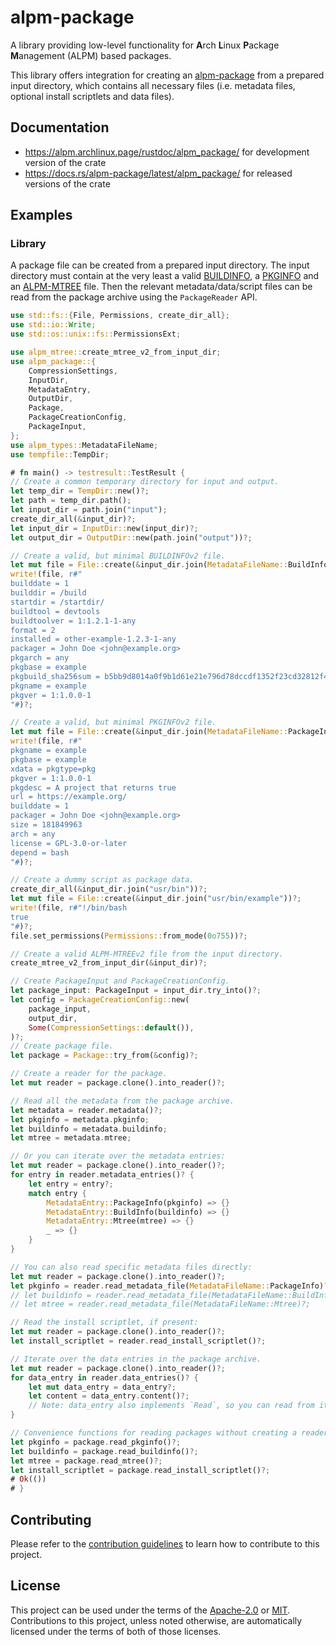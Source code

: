 # alpm-package

A library providing low-level functionality for **A**rch **L**inux **P**ackage **M**anagement (ALPM) based packages.

This library offers integration for creating an [alpm-package] from a prepared input directory, which contains all necessary files (i.e. metadata files, optional install scriptlets and data files).

## Documentation

- <https://alpm.archlinux.page/rustdoc/alpm_package/> for development version of the crate
- <https://docs.rs/alpm-package/latest/alpm_package/> for released versions of the crate

## Examples

### Library

A package file can be created from a prepared input directory.
The input directory must contain at the very least a valid [BUILDINFO], a [PKGINFO] and an [ALPM-MTREE] file.
Then the relevant metadata/data/script files can be read from the package archive using the `PackageReader` API.

```rust
use std::fs::{File, Permissions, create_dir_all};
use std::io::Write;
use std::os::unix::fs::PermissionsExt;

use alpm_mtree::create_mtree_v2_from_input_dir;
use alpm_package::{
    CompressionSettings,
    InputDir,
    MetadataEntry,
    OutputDir,
    Package,
    PackageCreationConfig,
    PackageInput,
};
use alpm_types::MetadataFileName;
use tempfile::TempDir;

# fn main() -> testresult::TestResult {
// Create a common temporary directory for input and output.
let temp_dir = TempDir::new()?;
let path = temp_dir.path();
let input_dir = path.join("input");
create_dir_all(&input_dir)?;
let input_dir = InputDir::new(input_dir)?;
let output_dir = OutputDir::new(path.join("output"))?;

// Create a valid, but minimal BUILDINFOv2 file.
let mut file = File::create(&input_dir.join(MetadataFileName::BuildInfo.as_ref()))?;
write!(file, r#"
builddate = 1
builddir = /build
startdir = /startdir/
buildtool = devtools
buildtoolver = 1:1.2.1-1-any
format = 2
installed = other-example-1.2.3-1-any
packager = John Doe <john@example.org>
pkgarch = any
pkgbase = example
pkgbuild_sha256sum = b5bb9d8014a0f9b1d61e21e796d78dccdf1352f23cd32812f4850b878ae4944c
pkgname = example
pkgver = 1:1.0.0-1
"#)?;

// Create a valid, but minimal PKGINFOv2 file.
let mut file = File::create(&input_dir.join(MetadataFileName::PackageInfo.as_ref()))?;
write!(file, r#"
pkgname = example
pkgbase = example
xdata = pkgtype=pkg
pkgver = 1:1.0.0-1
pkgdesc = A project that returns true
url = https://example.org/
builddate = 1
packager = John Doe <john@example.org>
size = 181849963
arch = any
license = GPL-3.0-or-later
depend = bash
"#)?;

// Create a dummy script as package data.
create_dir_all(&input_dir.join("usr/bin"))?;
let mut file = File::create(&input_dir.join("usr/bin/example"))?;
write!(file, r#"!/bin/bash
true
"#)?;
file.set_permissions(Permissions::from_mode(0o755))?;

// Create a valid ALPM-MTREEv2 file from the input directory.
create_mtree_v2_from_input_dir(&input_dir)?;

// Create PackageInput and PackageCreationConfig.
let package_input: PackageInput = input_dir.try_into()?;
let config = PackageCreationConfig::new(
    package_input,
    output_dir,
    Some(CompressionSettings::default()),
)?;
// Create package file.
let package = Package::try_from(&config)?;

// Create a reader for the package.
let mut reader = package.clone().into_reader()?;

// Read all the metadata from the package archive.
let metadata = reader.metadata()?;
let pkginfo = metadata.pkginfo;
let buildinfo = metadata.buildinfo;
let mtree = metadata.mtree;

// Or you can iterate over the metadata entries:
let mut reader = package.clone().into_reader()?;
for entry in reader.metadata_entries()? {
    let entry = entry?;
    match entry {
        MetadataEntry::PackageInfo(pkginfo) => {}
        MetadataEntry::BuildInfo(buildinfo) => {}
        MetadataEntry::Mtree(mtree) => {}
        _ => {}
    }
}

// You can also read specific metadata files directly:
let mut reader = package.clone().into_reader()?;
let pkginfo = reader.read_metadata_file(MetadataFileName::PackageInfo)?;
// let buildinfo = reader.read_metadata_file(MetadataFileName::BuildInfo)?;
// let mtree = reader.read_metadata_file(MetadataFileName::Mtree)?;

// Read the install scriptlet, if present:
let mut reader = package.clone().into_reader()?;
let install_scriptlet = reader.read_install_scriptlet()?;

// Iterate over the data entries in the package archive.
let mut reader = package.clone().into_reader()?;
for data_entry in reader.data_entries()? {
    let mut data_entry = data_entry?;
    let content = data_entry.content()?;
    // Note: data_entry also implements `Read`, so you can read from it directly.
}

// Convenience functions for reading packages without creating a reader:
let pkginfo = package.read_pkginfo()?;
let buildinfo = package.read_buildinfo()?;
let mtree = package.read_mtree()?;
let install_scriptlet = package.read_install_scriptlet()?;
# Ok(())
# }
```

## Contributing

Please refer to the [contribution guidelines] to learn how to contribute to this project.

## License

This project can be used under the terms of the [Apache-2.0] or [MIT].
Contributions to this project, unless noted otherwise, are automatically licensed under the terms of both of those licenses.

[ALPM-MTREE]: https://alpm.archlinux.page/specifications/ALPM-MTREE.5.html
[Apache-2.0]: ../LICENSES/Apache-2.0.txt
[BUILDINFO]: https://alpm.archlinux.page/specifications/BUILDINFO.5.html
[MIT]: ../LICENSES/MIT.txt
[PKGINFO]: https://alpm.archlinux.page/specifications/PKGINFO.5.html
[alpm-package]: https://alpm.archlinux.page/specifications/alpm-package.7.html
[contribution guidelines]: ../CONTRIBUTING.md

